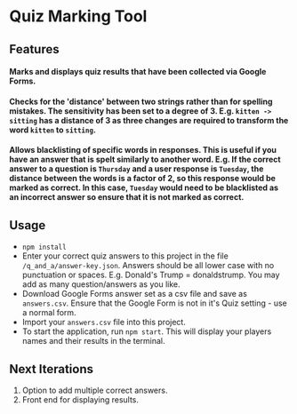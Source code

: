 # Quiz Marking Tool

## Features

#### Marks and displays quiz results that have been collected via Google Forms.

#### Checks for the 'distance' between two strings rather than for spelling mistakes. The sensitivity has been set to a degree of 3. E.g. `kitten -> sitting` has a distance of 3 as three changes are required to transform the word `kitten` to `sitting`.

#### Allows blacklisting of specific words in responses. This is useful if you have an answer that is spelt similarly to another word. E.g. If the correct answer to a question is `Thursday` and a user response is `Tuesday`, the distance between the words is a factor of 2, so this response would be marked as correct. In this case, `Tuesday` would need to be blacklisted as an incorrect answer so ensure that it is not marked as correct.

## Usage

- `npm install`
- Enter your correct quiz answers to this project in the file `/q_and_a/answer-key.json`. Answers should be all lower case with no punctuation or spaces. E.g. Donald's Trump = donaldstrump. You may add as many question/answers as you like.
- Download Google Forms answer set as a csv file and save as `answers.csv`. Ensure that the Google Form is not in it's Quiz setting - use a normal form.
- Import your `answers.csv` file into this project.
- To start the application, run `npm start`. This will display your players names and their results in the terminal.

## Next Iterations

1. Option to add multiple correct answers.
2. Front end for displaying results.
